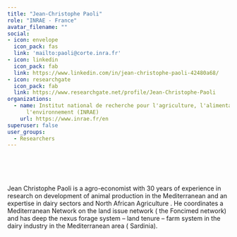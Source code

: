 ```yaml
---
title: "Jean-Christophe Paoli"
role: "INRAE - France"
avatar_filename: ""
social:
- icon: envelope
  icon_pack: fas
  link: 'mailto:paoli@corte.inra.fr'
- icon: linkedin
  icon_pack: fab
  link: https://www.linkedin.com/in/jean-christophe-paoli-42480a68/
- icon: researchgate
  icon_pack: fab
  link: https://www.researchgate.net/profile/Jean-Christophe-Paoli
organizations:
  - name: Institut national de recherche pour l'agriculture, l'alimentation et
      l'environnement (INRAE)
    url: https://www.inrae.fr/en
superuser: false
user_groups:
  - Researchers
---
```

<br />
<br />
<br />
<br />
Jean Christophe Paoli is a agro-economist with 30 years of experience in research on development of animal production in the Mediterranean and an expertise in dairy sectors and North African Agriculture . He coordinates a Mediterranean Network on the land issue network ( the Foncimed network) and has deep the nexus forage system – land tenure – farm system in the dairy industry in the Mediterranean area ( Sardinia).
